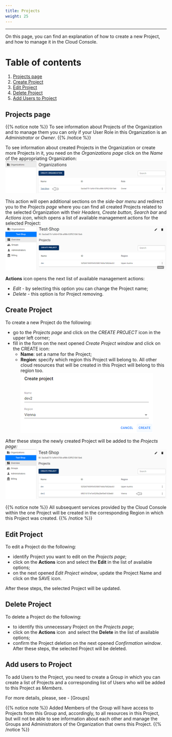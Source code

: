 ```yaml
---
title: Projects
weight: 25
---
```

___
On this page, you can find an explanation of how to create a new Project, and how to manage it in the Cloud Console.

# Table of contents
1. [Projects page](#projects-page)
2. [Create Project](#create-project)
3. [Edit Project](#edite-project)
4. [Delete Project](#delete-project)
5. [Add Users to Project](#add-users-to-project) 

## Projects page

{{% notice note %}}
To see information about Projects of the Organization and to manage them you can only if your User Role in this Organization is an *Administrator* or *Owner*. 
{{% /notice %}}

To see information about created Projects in the Organization or create more Projects in it, you need on the *Organizations page* click on the *Name* of the appropriating Organization:
![](../../assets/images/projects/1-pr.png?classes=border,shadow) 

This action will open additional sections on the *side-bar menu* and redirect you to the *Projects page* where you can find all created Projects related to the selected Organization with their *Headers, Create button, Search bar* and *Actions icon*, which opens a list of available management actions for the selected Project:
![](../../assets/images/projects/2-pr.png?classes=border,shadow) 

**Actions** icon opens the next list of available management actions:
- *Edit* - by selecting this option you can change the Project name;
- *Delete* - this option is for Project removing.

## Create Project
To create a new Project do the following:
- go to the *Projects page* and click on the *CREATE PROJECT* icon in the upper left corner; 
- fill in the form on the next opened *Create Project window* and click on the CREATE icon: 
  - **Name**: set a name for the Project;
  - **Region**: specify which region this Project will belong to. All other cloud resources that will be created in this Project will belong to this region too.
![](../../assets/images/projects/4-pr.png?classes=border,shadow) 

After these steps the newly created Project will be added to the *Projects page:*
![](../../assets/images/projects/5-pr.png?classes=border,shadow) 

{{% notice note %}}
All subsequent services provided by the Cloud Console within the one Project will be created in the corresponding Region in which this Project was created.
{{% /notice %}}

## Edit Project 
To edit a Project do the following:
- identify Project you want to edit on the *Projects page*;
- click on the **Actions** icon and select the **Edit** in the list of available options;
- on the next opened *Edit Project window*, update the Project Name and click on the SAVE icon.

After these steps, the selected Project will be updated.

## Delete Project 
To delete a Project do the following:
- to identify this unnecessary Project on the *Projects page*;
- click on the **Actions** icon  and select the **Delete** in the list of available options;
- confirm the Project deletion on the next opened *Confirmation window*.
After these steps, the selected Project will be deleted.

## Add users to Project
To add Users to the Project, you need to create a Group in which you can create a list of Projects and a corresponding list of Users who will be added to this Project as *Members*.

For more details, please, see - [Groups]

{{% notice note %}}
Added Members of the Group will have access to Projects from this Group and, accordingly, to all resources in this Project, but will not be able to see information about each other and manage the Groups and Administrators of the Organization that owns this Project.
{{% /notice %}}
